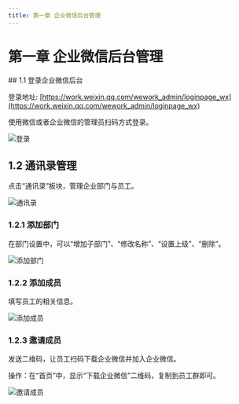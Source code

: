 ```yaml
---
title: 第一章 企业微信后台管理
---
```

# 第一章 企业微信后台管理
<ImageViewer />
## 1.1 登录企业微信后台

登录地址: [https://work.weixin.qq.com/wework_admin/loginpage_wx](https://work.weixin.qq.com/wework_admin/loginpage_wx)

使用微信或者企业微信的管理员扫码方式登录。


![登录](/assets/media/manual-default-1.1.png)

## 1.2 通讯录管理

点击“通讯录”板块，管理企业部门与员工。

![通讯录](/assets/media/manual-default-1.2.png)

### 1.2.1 添加部门

在部门设置中，可以“增加子部门”、“修改名称”、“设置上级”、“删除”。

![添加部门](/assets/media/manual-default-1.2.1.png)

### 1.2.2 添加成员

填写员工的相关信息。

![添加成员](/assets/media/manual-default-1.2.2.png)

### 1.2.3 邀请成员

发送二维码，让员工扫码下载企业微信并加入企业微信。

操作：在“首页”中，显示“下载企业微信”二维码，复制到员工群即可。

![邀请成员](/assets/media/manual-default-1.2.3.png)

